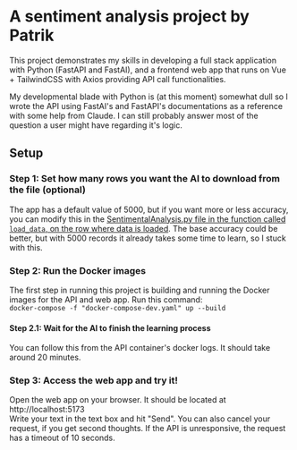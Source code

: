 # A sentiment analysis project by Patrik
This project demonstrates my skills in developing a full stack application with Python (FastAPI and FastAI), and a frontend web app that runs on Vue + TailwindCSS with Axios providing API call functionalities.

My developmental blade with Python is (at this moment) somewhat dull so I wrote the API using FastAI's and FastAPI's documentations as a reference with some help from Claude. I can still probably answer most of the question a user might have regarding it's logic.

## Setup 
### Step 1: Set how many rows you want the AI to download from the file (optional)
The app has a default value of 5000, but if you want more or less accuracy, you can modify this in the [SentimentalAnalysis.py file in the function called `load_data`, on the row where data is loaded](https://github.com/patrikpel/sentiment-analysis/blob/d9b02d983faae0ed4ce47fb32a64eaa14e377924/api/SentimentAnalysis.py#L27). The base accuracy could be better, but with 5000 records it already takes some time to learn, so I stuck with this.

### Step 2: Run the Docker images
The first step in running this project is building and running the Docker images for the API and web app. Run this command: \
`docker-compose -f "docker-compose-dev.yaml" up --build`

#### Step 2.1: Wait for the AI to finish the learning process
You can follow this from the API container's docker logs. It should take around 20 minutes.

### Step 3: Access the web app and try it!
Open the web app on your browser. It should be located at http://localhost:5173 \
Write your text in the text box and hit "Send". You can also cancel your request, if you get second thoughts. If the API is unresponsive, the request has a timeout of 10 seconds.